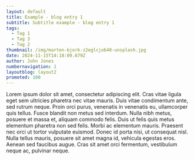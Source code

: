 ```yaml
---
layout: default
title: Example - blog entry 1
subtitle: Subtitle example - blog entry 1
tags:
  - Tag 1
  - Tag 3
  - Tag 2
thumbnail: /img/marten-bjork-z2eglcjob40-unsplash.jpg
date: 2024-11-15T14:18:09.679Z
author: John Jones
numbernavigation: 1
layoutblog: layout2
promoted: 100
---
```

Lorem ipsum dolor sit amet, consectetur adipiscing elit. Cras vitae ligula eget sem ultricies pharetra nec vitae mauris. Duis vitae condimentum ante, sed rutrum neque. Proin orci purus, venenatis in venenatis eu, ullamcorper quis tellus. Fusce blandit non metus sed interdum. Nulla nibh metus, posuere et massa et, aliquam commodo felis. Duis ut felis quis metus elementum pharetra non sed felis. Morbi ac elementum mauris. Praesent nec orci ut tortor vulputate euismod. Donec id porta nisi, ut consequat nisl. Nulla tellus mauris, posuere sit amet magna id, vehicula egestas eros. Aenean sed faucibus augue. Cras sit amet orci fermentum, vestibulum neque ac, pulvinar neque.